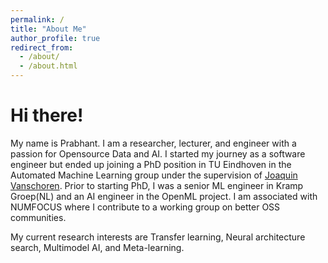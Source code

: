 ```yaml
---
permalink: /
title: "About Me"
author_profile: true
redirect_from: 
  - /about/
  - /about.html
---
```


Hi there!
======
My name is Prabhant. I am a researcher, lecturer, and engineer with a passion for Opensource Data and AI. I started my journey as a software engineer but ended up joining a PhD position in TU Eindhoven in the Automated Machine Learning group under the supervision of [Joaquin Vanschoren](https://joaquinvanschoren.github.io/home/). Prior to starting PhD, I was a senior ML engineer in Kramp Groep(NL) and an AI engineer in the OpenML project. I am associated with NUMFOCUS where I contribute to a working group on better OSS communities.

My current research interests are Transfer learning, Neural architecture search, Multimodel AI, and Meta-learning. 







